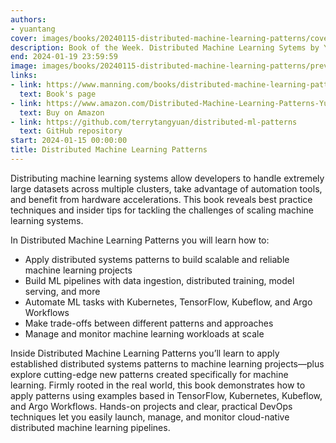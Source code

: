 ```yaml
---
authors:
- yuantang
cover: images/books/20240115-distributed-machine-learning-patterns/cover.jpg
description: Book of the Week. Distributed Machine Learning Sytems by Yuan Tang
end: 2024-01-19 23:59:59
image: images/books/20240115-distributed-machine-learning-patterns/preview.jpg
links:
- link: https://www.manning.com/books/distributed-machine-learning-patterns
  text: Book's page
- link: https://www.amazon.com/Distributed-Machine-Learning-Patterns-Yuan/dp/1617299022
  text: Buy on Amazon
- link: https://github.com/terrytangyuan/distributed-ml-patterns
  text: GitHub repository
start: 2024-01-15 00:00:00
title: Distributed Machine Learning Patterns
---
```


Distributing machine learning systems allow developers to handle extremely large datasets across multiple clusters, take advantage of automation tools, and benefit from hardware accelerations. This book reveals best practice techniques and insider tips for tackling the challenges of scaling machine learning systems.

In Distributed Machine Learning Patterns you will learn how to:

- Apply distributed systems patterns to build scalable and reliable machine learning projects
- Build ML pipelines with data ingestion, distributed training, model serving, and more
- Automate ML tasks with Kubernetes, TensorFlow, Kubeflow, and Argo Workflows
- Make trade-offs between different patterns and approaches
- Manage and monitor machine learning workloads at scale

Inside Distributed Machine Learning Patterns you’ll learn to apply established distributed systems patterns to machine learning projects—plus explore cutting-edge new patterns created specifically for machine learning. Firmly rooted in the real world, this book demonstrates how to apply patterns using examples based in TensorFlow, Kubernetes, Kubeflow, and Argo Workflows. Hands-on projects and clear, practical DevOps techniques let you easily launch, manage, and monitor cloud-native distributed machine learning pipelines.

